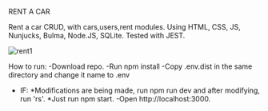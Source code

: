 RENT A CAR

Rent a car CRUD, with cars,users,rent modules. Using HTML, CSS, JS, Nunjucks, Bulma, Node.JS, SQLite. Tested with JEST.



![rent1](https://user-images.githubusercontent.com/106626992/221711974-d43f7b36-b40f-4740-98ba-43a75bda769a.png)

How to run:
-Download repo.
-Run npm install
-Copy .env.dist in the same directory and change it name to .env
- IF:
  *Modifications are being made, run npm run dev and after modifying, run 'rs'.
  *Just run npm start.
-Open http://localhost:3000.
